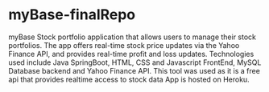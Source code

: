 # myBase-finalRepo
myBase
Stock portfolio application that allows users to manage their stock portfolios. The app offers real-time stock price updates via the Yahoo Finance API, and provides real-time profit and loss updates. Technologies used include Java SpringBoot, HTML, CSS and Javascript FrontEnd, MySQL Database backend and Yahoo Finance API. This tool was used as it is a free api that provides realtime access to stock data App is hosted on Heroku.

